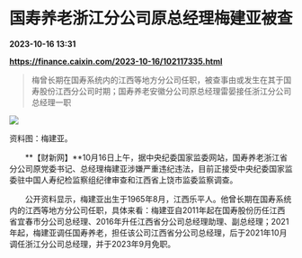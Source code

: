 # 国寿养老浙江分公司原总经理梅建亚被查

**2023-10-16 13:31**

**https://finance.caixin.com/2023-10-16/102117335.html**

> 梅曾长期在国寿系统内的江西等地方分公司任职，被查事由或发生在其于国寿股份江西分公司时期；国寿养老安徽分公司原总经理雷晏接任浙江分公司总经理一职

  

![](https://img.caixin.com/2023-10-16/169746216651959_840_560.jpg)

资料图：梅建亚。

  

　　**【财新网】**10月16日上午，据中央纪委国家监委网站，国寿养老浙江省分公司原党委书记、总经理梅建亚涉嫌严重违纪违法，目前正接受中央纪委国家监委驻中国人寿纪检监察组纪律审查和江西省上饶市监委监察调查。

　　公开资料显示，梅建亚出生于1965年8月，江西乐平人。他曾长期在国寿系统内的江西等地方分公司任职，具体来看：梅建亚自2011年起在国寿股份历任江西省宜春市分公司总经理、2016年升任江西省分公司总经理助理、副总经理；2021年起，梅建亚调任国寿养老，担任该公司江西省分公司总经理，后于2021年10月调任浙江分公司总经理，并于2023年9月免职。